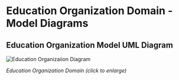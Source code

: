 # Education Organization Domain - Model Diagrams

## Education Organization Model UML Diagram

![Education Organizaiion Diagram](../../../img/EducationOrganization.jpeg)

_Education Organization Domain (click to enlarge)_
